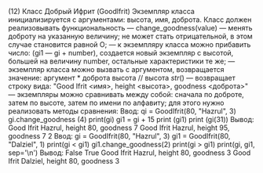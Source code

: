 (12) Класс Добрый Ифрит (Goodlfrit)
Экземпляр класса инициализируется с аргументами: высота, имя, доброта.
Класс должен реализовывать функциональность
— change_goodness(value) — менять доброту на указанную величину; не может стать отрицательной, в этом случае становится равной О;
— к экземпляру класса можно прибавить число: (gi1 — gi + number), создается новый экземпляр с высотой, большей на величину number, остальные характеристики те же;
— экземпляр класса можно вызвать с аргументом, возвращается значение:
аргумент * доброта высота // высота
_str_() — возвращает строку вида:
"Good Ifrit <имя>, height <высота>, goodness <доброта>"
— экземпляры можно сравнивать между собой: сначала по доброте, затем по высоте, затем по имени по алфавиту; для этого нужно реализовать методы сравнения:
Ввод:
qi = GoodIfrit(80, "Hazrul", 3)
gi.change_goodness (4)
print(gi)
gi1 = gi + 15
print (gi1)
print (gi(31))
Вывод:
Good Ifrit Hazrul, height 80, goodness 7
Good Ifrit Hazrul, height 95, goodness 7
2
Ввод:
gi = GoodIfrit(80, "Hazrul", 3)
gi1 = GoodIfrit(80, "Dalziel", 1)
print(gi < gi1)
gi1.change_goodness(2)
print(gi > gi1)
print(gi, gi1, sep='\n')
Вывод:
False
True
Good Ifrit Hazrul, height 80, goodness 3
Good Ifrit Dalziel, height 80, goodness 3